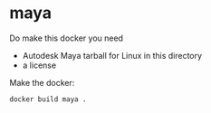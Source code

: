 # maya
Do make this docker you need

* Autodesk Maya tarball for Linux in this directory
* a license

Make the docker:

   `docker build maya .`
